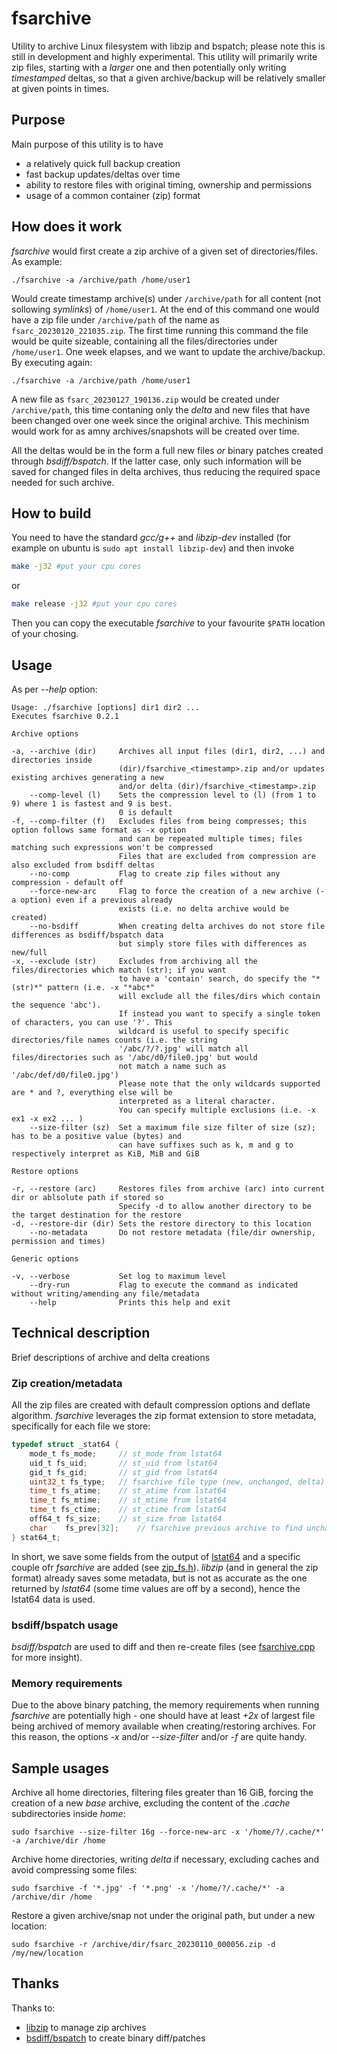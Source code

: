 # fsarchive
Utility to archive Linux filesystem with libzip and bspatch; please note this is still in development and highly experimental.
This utility will primarily write zip files, starting with a _larger_ one and then potentially only writing _timestamped_ deltas, so that a given archive/backup will be relatively smaller at given points in times.

## Purpose
Main purpose of this utility is to have

* a relatively quick full backup creation
* fast backup updates/deltas over time
* ability to restore files with original timing, ownership and permissions
* usage of a common container (zip) format

## How does it work
_fsarchive_ would first create a zip archive of a given set of directories/files. As example:
```
./fsarchive -a /archive/path /home/user1
```
Would create timestamp archive(s) under `/archive/path` for all content (not sollowing _symlinks_) of `/home/user1`. At the end of this command one would have a zip file under `/archive/path` of the name as `fsarc_20230120_221035.zip`. The first time running this command the file would be quite sizeable, containing all the files/directories under `/home/user1`.
One week elapses, and we want to update the archive/backup. By executing again:
```
./fsarchive -a /archive/path /home/user1
```
A new file as `fsarc_20230127_190136.zip` would be created under `/archive/path`, this time contaning only the _delta_ and new files that have been changed over one week since the original archive.
This mechinism would work for as amny archives/snapshots will be created over time.

All the deltas would be in the form a full new files _or_ binary patches created through _bsdiff/bspatch_. If the latter case, only such information will be saved for changed files in delta archives, thus reducing the required space needed for such archive.

## How to build
You need to have the standard _gcc/g++_ and _libzip-dev_ installed (for example on ubuntu is `sudo apt install libzip-dev`) and then invoke
```bash
make -j32 #put your cpu cores
```
or
```bash
make release -j32 #put your cpu cores
```
Then you can copy the executable _fsarchive_ to your favourite `$PATH` location of your chosing.

## Usage
As per _--help_ option:
```
Usage: ./fsarchive [options] dir1 dir2 ... 
Executes fsarchive 0.2.1

Archive options

-a, --archive (dir)     Archives all input files (dir1, dir2, ...) and directories inside
                        (dir)/fsarchive_<timestamp>.zip and/or updates existing archives generating a new
                        and/or delta (dir)/fsarchive_<timestamp>.zip
    --comp-level (l)    Sets the compression level to (l) (from 1 to 9) where 1 is fastest and 9 is best.
                        0 is default
-f, --comp-filter (f)   Excludes files from being compresses; this option follows same format as -x option
                        and can be repeated multiple times; files matching such expressions won't be compressed
                        Files that are excluded from compression are also excluded from bsdiff deltas
    --no-comp           Flag to create zip files without any compression - default off
    --force-new-arc     Flag to force the creation of a new archive (-a option) even if a previous already
                        exists (i.e. no delta archive would be created)
    --no-bsdiff         When creating delta archives do not store file differences as bsdiff/bspatch data
                        but simply store files with differences as new/full
-x, --exclude (str)     Excludes from archiving all the files/directories which match (str); if you want
                        to have a 'contain' search, do specify the "*(str)*" pattern (i.e. -x "*abc*"
                        will exclude all the files/dirs which contain the sequence 'abc').
                        If instead you want to specify a single token of characters, you can use '?'. This
                        wildcard is useful to specify specific directories/file names counts (i.e. the string
                        '/abc/?/?.jpg' will match all files/directories such as '/abc/d0/file0.jpg' but would
                        not match a name such as '/abc/def/d0/file0.jpg')
                        Please note that the only wildcards supported are * and ?, everything else will be
                        interpreted as a literal character.
                        You can specify multiple exclusions (i.e. -x ex1 -x ex2 ... )
    --size-filter (sz)  Set a maximum file size filter of size (sz); has to be a positive value (bytes) and
                        can have suffixes such as k, m and g to respectively interpret as KiB, MiB and GiB

Restore options

-r, --restore (arc)     Restores files from archive (arc) into current dir or ablsolute path if stored so
                        Specify -d to allow another directory to be the target destination for the restore
-d, --restore-dir (dir) Sets the restore directory to this location
    --no-metadata       Do not restore metadata (file/dir ownership, permission and times)

Generic options

-v, --verbose           Set log to maximum level
    --dry-run           Flag to execute the command as indicated without writing/amending any file/metadata
    --help              Prints this help and exit
```

## Technical description
Brief descriptions of archive and delta creations

### Zip creation/metadata
All the zip files are created with default compression options and deflate algorithm. _fsarchive_ leverages the zip format extension to store metadata, specifically for each file we store:
```c
typedef struct _stat64 {
	mode_t fs_mode;		// st_mode from lstat64
	uid_t fs_uid;		// st_uid from lstat64
	gid_t fs_gid;		// st_gid from lstat64
	uint32_t fs_type;	// fsarchive file type (new, unchanged, delta)
	time_t fs_atime;	// st_atime from lstat64
	time_t fs_mtime;	// st_mtime from lstat64
	time_t fs_ctime;	// st_ctime from lstat64
	off64_t fs_size;	// st_size from lstat64
	char	fs_prev[32];	// fsarchive previous archive to find unchanged file or file to apply a patch (can be recursive file1 --> patch0 --> patch1 ...)
} stat64_t;
```
In short, we save some fields from the output of [lstat64](https://linux.die.net/man/2/lstat64) and a specific couple ofr _fsarchive_ are added (see [zip_fs.h](https://github.com/Emanem/fsarchive/blob/main/src/zip_fs.h#L34)).
_libzip_ (and in general the zip format) already saves some metadata, but is not as accurate as the one returned by _lstat64_ (some time values are off by a second), hence the lstat64 data is used.

### bsdiff/bspatch usage
_bsdiff/bspatch_ are used to diff and then re-create files (see [fsarchive.cpp](https://github.com/Emanem/fsarchive/blob/main/src/fsarchive.cpp) for more insight).

### Memory requirements
Due to the above binary patching, the memory requirements when running _fsarchive_ are potentially high - one should have at least _+2x_ of largest file being archived of memory available when creating/restoring archives. For this reason, the options _-x_ and/or _--size-filter_ and/or _-f_ are quite handy.

## Sample usages
Archive all home directories, filtering files greater than 16 GiB, forcing the creation of a new _base_ archive, excluding the content of the _.cache_ subdirectories inside _home_:
```
sudo fsarchive --size-filter 16g --force-new-arc -x '/home/?/.cache/*' -a /archive/dir /home
```
Archive home directories, writing _delta_ if necessary, excluding caches and avoid compressing some files:
```
sudo fsarchive -f '*.jpg' -f '*.png' -x '/home/?/.cache/*' -a /archive/dir /home
```
Restore a given archive/snap not under the original path, but under a new location:
```
sudo fsarchive -r /archive/dir/fsarc_20230110_000056.zip -d /my/new/location
```

## Thanks
Thanks to:

* [libzip](https://libzip.org/) to manage zip archives
* [bsdiff/bspatch](https://github.com/mendsley/bsdiff) to create binary diff/patches

